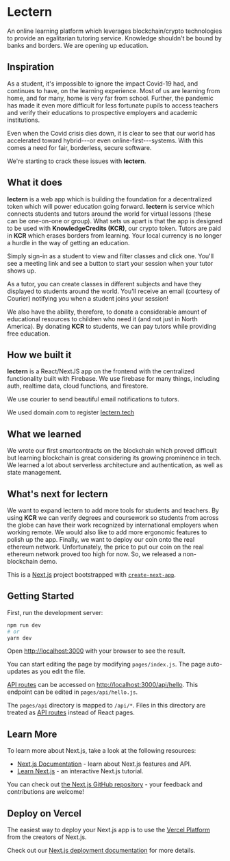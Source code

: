 # Lectern

An online learning platform which leverages blockchain/crypto technologies to provide an egalitarian tutoring service. Knowledge shouldn't be bound by banks and borders. We are opening up education.

## Inspiration

As a student, it's impossible to ignore the impact Covid-19 had, and continues to have, on the learning experience. Most of us are learning from home, and for many, home is very far from school. Further, the pandemic has made it even more difficult for less fortunate pupils to access teachers and verify their educations to prospective employers and academic institutions.

Even when the Covid crisis dies down, it is clear to see that our world has accelerated toward hybrid---or even online-first---systems. With this comes a need for fair, borderless, secure software.

We're starting to crack these issues with **lectern**.

## What it does

**lectern** is a web app which is building the foundation for a decentralized token which will power education going forward. **lectern** is service which connects students and tutors around the world for virtual lessons (these can be one-on-one or group). What sets us apart is that the app is designed to be used with **KnowledgeCredits (KCR)**, our crypto token. Tutors are paid in **KCR** which erases borders from learning. Your local currency is no longer a hurdle in the way of getting an education.

Simply sign-in as a student to view and filter classes and click one. You'll see a meeting link and see a button to start your session when your tutor shows up.

As a tutor, you can create classes in different subjects and have they displayed to students around the world. You'll receive an email (courtesy of Courier) notifying you when a student joins your session!

We also have the ability, therefore, to donate a considerable amount of educational resources to children who need it (and not just in North America). By donating **KCR** to students, we can pay tutors while providing free education.

## How we built it

**lectern** is a React/NextJS app on the frontend with the centralized functionality built with Firebase. We use firebase for many things, including auth, realtime data, cloud functions, and firestore.

We use courier to send beautiful email notifications to tutors.

We used domain.com to register [lectern.tech](http://lectern.tech)

## What we learned

We wrote our first smartcontracts on the blockchain which proved difficult but learning blockchain is great considering its growing prominence in tech. We learned a lot about serverless architecture and authentication, as well as state management.

## What's next for lectern

We want to expand lectern to add more tools for students and teachers. By using **KCR** we can verify degrees and coursework so students from across the globe can have their work recognized by international employers when working remote. We would also like to add more ergonomic features to polish up the app. Finally, we want to deploy our coin onto the real ethereum network. Unfortunately, the price to put our coin on the real ethereum network proved too high for now. So, we released a non-blockchain demo.





This is a [Next.js](https://nextjs.org/) project bootstrapped with [`create-next-app`](https://github.com/vercel/next.js/tree/canary/packages/create-next-app).

## Getting Started

First, run the development server:

```bash
npm run dev
# or
yarn dev
```

Open [http://localhost:3000](http://localhost:3000) with your browser to see the result.

You can start editing the page by modifying `pages/index.js`. The page auto-updates as you edit the file.

[API routes](https://nextjs.org/docs/api-routes/introduction) can be accessed on [http://localhost:3000/api/hello](http://localhost:3000/api/hello). This endpoint can be edited in `pages/api/hello.js`.

The `pages/api` directory is mapped to `/api/*`. Files in this directory are treated as [API routes](https://nextjs.org/docs/api-routes/introduction) instead of React pages.

## Learn More

To learn more about Next.js, take a look at the following resources:

- [Next.js Documentation](https://nextjs.org/docs) - learn about Next.js features and API.
- [Learn Next.js](https://nextjs.org/learn) - an interactive Next.js tutorial.

You can check out [the Next.js GitHub repository](https://github.com/vercel/next.js/) - your feedback and contributions are welcome!

## Deploy on Vercel

The easiest way to deploy your Next.js app is to use the [Vercel Platform](https://vercel.com/new?utm_medium=default-template&filter=next.js&utm_source=create-next-app&utm_campaign=create-next-app-readme) from the creators of Next.js.

Check out our [Next.js deployment documentation](https://nextjs.org/docs/deployment) for more details.
